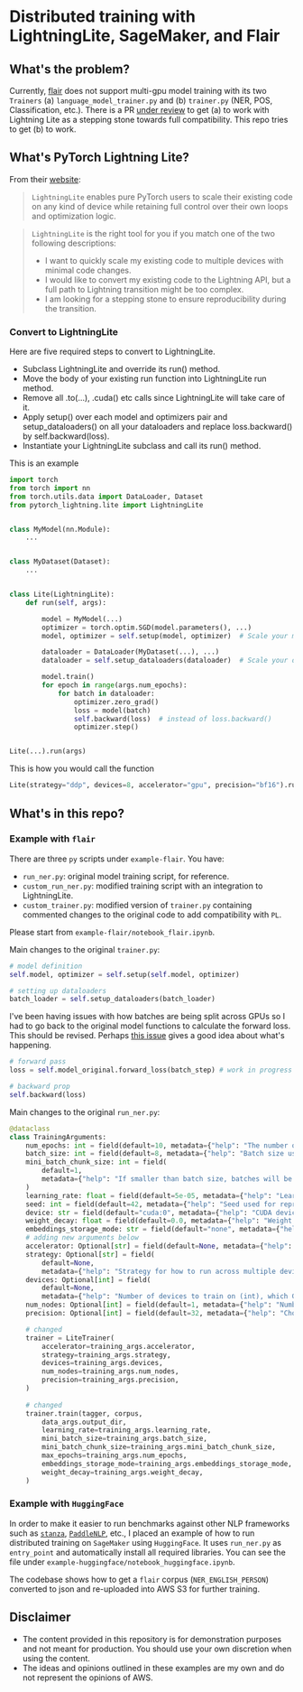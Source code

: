# Distributed training with LightningLite, SageMaker, and Flair

## What's the problem?

Currently, [flair](https://github.com/flairNLP/flair/tree/master/flair) does not support multi-gpu model training with its two `Trainers` (a) `language_model_trainer.py` and (b) `trainer.py` (NER, POS, Classification, etc.). There is a PR [under review](https://github.com/flairNLP/flair/pull/2700) to get (a) to work with Lightning Lite as a stepping stone towards full compatibility. This repo tries to get (b) to work.

## What's PyTorch Lightning Lite?
From their [website](https://pytorch-lightning.readthedocs.io/en/stable/starter/lightning_lite.html):

> `LightningLite` enables pure PyTorch users to scale their existing code on any kind of device while retaining full control over their own loops and optimization logic.

> `LightningLite` is the right tool for you if you match one of the two following descriptions:
> - I want to quickly scale my existing code to multiple devices with minimal code changes.
> - I would like to convert my existing code to the Lightning API, but a full path to Lightning transition might be too complex. 
> - I am looking for a stepping stone to ensure reproducibility during the transition.

### Convert to LightningLite
Here are five required steps to convert to LightningLite.

- Subclass LightningLite and override its run() method.
- Move the body of your existing run function into LightningLite run method.
- Remove all .to(...), .cuda() etc calls since LightningLite will take care of it.
- Apply setup() over each model and optimizers pair and setup_dataloaders() on all your dataloaders and replace loss.backward() by self.backward(loss).
- Instantiate your LightningLite subclass and call its run() method.

This is an example
```python
import torch
from torch import nn
from torch.utils.data import DataLoader, Dataset
from pytorch_lightning.lite import LightningLite


class MyModel(nn.Module):
    ...


class MyDataset(Dataset):
    ...


class Lite(LightningLite):
    def run(self, args):

        model = MyModel(...)
        optimizer = torch.optim.SGD(model.parameters(), ...)
        model, optimizer = self.setup(model, optimizer)  # Scale your model / optimizers

        dataloader = DataLoader(MyDataset(...), ...)
        dataloader = self.setup_dataloaders(dataloader)  # Scale your dataloaders

        model.train()
        for epoch in range(args.num_epochs):
            for batch in dataloader:
                optimizer.zero_grad()
                loss = model(batch)
                self.backward(loss)  # instead of loss.backward()
                optimizer.step()


Lite(...).run(args)
```

This is how you would call the function

```python
Lite(strategy="ddp", devices=8, accelerator="gpu", precision="bf16").run(10)
```

## What's in this repo?

### Example with `flair`

There are three `py` scripts under `example-flair`. You have:

- `run_ner.py`: original model training script, for reference.
- `custom_run_ner.py`: modified training script with an integration to LightningLite.
- `custom_trainer.py`: modified version of `trainer.py` containing commented changes to the original code to add compatibility with `PL`.

Please start from `example-flair/notebook_flair.ipynb`.

Main changes to the original `trainer.py`:

```python
# model definition
self.model, optimizer = self.setup(self.model, optimizer)
```

```python
# setting up dataloaders
batch_loader = self.setup_dataloaders(batch_loader)
```

I've been having issues with how batches are being split across GPUs so I had to go back to the original model functions to calculate the forward loss. This should be revised. Perhaps [this issue](https://github.com/flairNLP/flair/issues/499) gives a good idea about what's happening.

```python
# forward pass
loss = self.model_original.forward_loss(batch_step) # work in progress // to be replaced
```

```python
# backward prop
self.backward(loss)
```

Main changes to the original `run_ner.py`:

```python
@dataclass
class TrainingArguments:
    num_epochs: int = field(default=10, metadata={"help": "The number of training epochs."})
    batch_size: int = field(default=8, metadata={"help": "Batch size used for training."})
    mini_batch_chunk_size: int = field(
        default=1,
        metadata={"help": "If smaller than batch size, batches will be chunked."},
    )
    learning_rate: float = field(default=5e-05, metadata={"help": "Learning rate"})
    seed: int = field(default=42, metadata={"help": "Seed used for reproducible fine-tuning results."})
    device: str = field(default="cuda:0", metadata={"help": "CUDA device string."})
    weight_decay: float = field(default=0.0, metadata={"help": "Weight decay for optimizer."})
    embeddings_storage_mode: str = field(default="none", metadata={"help": "Defines embedding storage method."})
    # adding new arguments below
    accelerator: Optional[str] = field(default=None, metadata={"help": "Choose the hardware to run on e.g. 'gpu'."})
    strategy: Optional[str] = field(
        default=None, 
        metadata={"help": "Strategy for how to run across multiple devices e.g. 'ddp', 'deepspeed'."})
    devices: Optional[int] = field(
        default=None, 
        metadata={"help": "Number of devices to train on (int), which GPUs to train on (list or str)"})
    num_nodes: Optional[int] = field(default=1, metadata={"help": "Number of GPU nodes for distributed training."})
    precision: Optional[int] = field(default=32, metadata={"help": "Choose training precision to use."})
```

```python
    # changed
    trainer = LiteTrainer( 
        accelerator=training_args.accelerator,
        strategy=training_args.strategy,
        devices=training_args.devices,
        num_nodes=training_args.num_nodes,
        precision=training_args.precision,
    )
    
    # changed
    trainer.train(tagger, corpus,
        data_args.output_dir,
        learning_rate=training_args.learning_rate,
        mini_batch_size=training_args.batch_size,
        mini_batch_chunk_size=training_args.mini_batch_chunk_size,
        max_epochs=training_args.num_epochs,
        embeddings_storage_mode=training_args.embeddings_storage_mode,
        weight_decay=training_args.weight_decay,
    )
```

### Example with `HuggingFace`

In order to make it easier to run benchmarks against other NLP frameworks such as [`stanza`](https://stanfordnlp.github.io/stanza/), [`PaddleNLP`](https://github.com/PaddlePaddle/PaddleNLP/blob/develop/README_en.md#quick-start), etc., I placed an example of how to run distributed training on `SageMaker` using `HuggingFace`. It uses `run_ner.py` as `entry_point` and automatically install all required libraries. You can see the file under `example-huggingface/notebook_huggingface.ipynb`.

The codebase shows how to get a `flair` corpus (`NER_ENGLISH_PERSON`) converted to json and re-uploaded into AWS S3 for further training.

## Disclaimer
- The content provided in this repository is for demonstration purposes and not meant for production. You should use your own discretion when using the content.
- The ideas and opinions outlined in these examples are my own and do not represent the opinions of AWS.